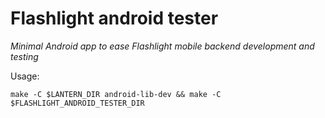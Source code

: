 # Flashlight android tester

*Minimal Android app to ease Flashlight mobile backend development and testing*

Usage:

```
make -C $LANTERN_DIR android-lib-dev && make -C $FLASHLIGHT_ANDROID_TESTER_DIR
```
